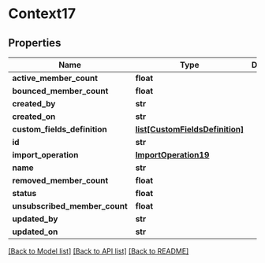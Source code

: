 # Context17

## Properties
Name | Type | Description | Notes
------------ | ------------- | ------------- | -------------
**active_member_count** | **float** |  | [optional] 
**bounced_member_count** | **float** |  | [optional] 
**created_by** | **str** |  | [optional] 
**created_on** | **str** |  | [optional] 
**custom_fields_definition** | [**list[CustomFieldsDefinition]**](CustomFieldsDefinition.md) |  | [optional] 
**id** | **str** |  | [optional] 
**import_operation** | [**ImportOperation19**](ImportOperation19.md) |  | [optional] 
**name** | **str** |  | [optional] 
**removed_member_count** | **float** |  | [optional] 
**status** | **float** |  | [optional] 
**unsubscribed_member_count** | **float** |  | [optional] 
**updated_by** | **str** |  | [optional] 
**updated_on** | **str** |  | [optional] 

[[Back to Model list]](../README.md#documentation-for-models) [[Back to API list]](../README.md#documentation-for-api-endpoints) [[Back to README]](../README.md)


